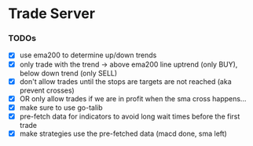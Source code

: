 # Trade Server

### TODOs
* [x] use ema200 to determine up/down trends
* [x] only trade with the trend -> above ema200 line uptrend (only BUY), below down trend (only SELL)
* [x] don't allow trades until the stops are targets are not reached (aka prevent crosses)
* [x] OR only allow trades if we are in profit when the sma cross happens...
* [x] make sure to use go-talib
* [x] pre-fetch data for indicators to avoid long wait times before the first trade
* [x] make strategies use the pre-fetched data (macd done, sma left)
